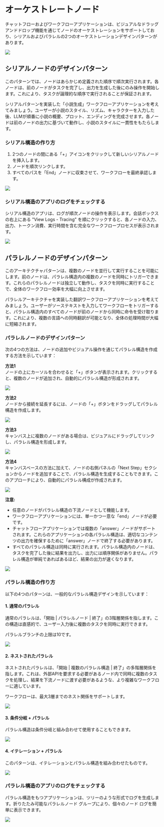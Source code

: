 # オーケストレートノード

チャットフローおよびワークフローアプリケーションは、ビジュアルなドラッグアンドドロップ機能を通じてノードのオーケストレーションをサポートしており、シリアルおよびパラレルの2つのオーケストレーションデザインパターンがあります。

![](https://assets-docs.dify.ai/img/jp/workflow/a2cb01105b3524d13bed116c01638330.webp)

## シリアルノードのデザインパターン

このパターンでは、ノードはあらかじめ定義された順序で順次実行されます。各ノードは、前のノードがタスクを完了し、出力を生成した後にのみ操作を開始します。これにより、タスクが論理的な順序で実行されることが保証されます。

シリアルパターンを実装した「小説生成」ワークフローアプリケーションを考えてみましょう。ユーザーが小説のスタイル、リズム、キャラクターを入力した後、LLMが順番に小説の概要、プロット、エンディングを完成させます。各ノードは前のノードの出力に基づいて動作し、小説のスタイルに一貫性をもたらします。

### シリアル構造の作り方

1. 2つのノードの間にある「+」アイコンをクリックして新しいシリアルノードを挿入します。
2. ノードを順次リンクします。
3. すべてのパスを「End」ノードに収束させて、ワークフローを最終承認します。

![](https://assets-docs.dify.ai/img/jp/workflow/7cfedf706536a5aa00d692d5f98d9a75.webp)

### シリアル構造のアプリのログをチェックする

シリアル構造のアプリは、ログが順次ノードの操作を表示します。会話ボックスの右上にある "View Logs - Tracing" を順にクリックすると、各ノードの入力、出力、トークン消費、実行時間を含む完全なワークフロープロセスが表示されます。

![](https://assets-docs.dify.ai/img/jp/workflow/2eca3b1fc81157428f16a0cdcca95f8b.webp)

## パラレルノードのデザインパターン

このアーキテクチャパターンは、複数のノードを並行して実行することを可能にします。前のノードは、パラレル構造内の複数のノードを同時にトリガーできます。これらのパラレルノードは独立して動作し、タスクを同時に実行することで、全体のワークフロー効率を大幅に向上させます。

パラレルアーキテクチャを実装した翻訳ワークフローアプリケーションを考えてみましょう。ユーザーがソーステキストを入力してワークフローをトリガーすると、パラレル構造内のすべてのノードが前のノードから同時に命令を受け取ります。これにより、複数の言語への同時翻訳が可能となり、全体の処理時間が大幅に短縮されます。

### パラレルノードのデザインパターン

次の4つの方法は、ノードの追加やビジュアル操作を通じてパラレル構造を作成する方法を示しています：

**方法1**\
ノードの上にカーソルを合わせると「+」ボタンが表示されます。クリックすると、複数のノードが追加され、自動的にパラレル構造が形成されます。

![](https://assets-docs.dify.ai/img/jp/workflow/7543ad0e11fc976f5808e92525ce20cd.webp)

**方法2**\
ノードから接続を延長するには、ノードの「+」ボタンをドラッグしてパラレル構造を作成します。

![](https://assets-docs.dify.ai/img/jp/workflow/af889d5aeefa736b927bb4761c595f2a.webp)

**方法3**\
キャンバス上に複数のノードがある場合は、ビジュアルにドラッグしてリンクし、パラレル構造を形成します。

![](https://assets-docs.dify.ai/img/jp/workflow/49bf848694b29a718b54db4559c4fff2.webp)

**方法4**\
キャンバスベースの方法に加えて、ノードの右側パネルの「Next Step」セクションからノードを追加することで、パラレル構造を生成することもできます。このアプローチにより、自動的にパラレル構成が作成されます。

![](https://assets-docs.dify.ai/img/jp/workflow/9089ccb078c5a896929384725be2231c.webp)

**注意:**

* 任意のノードがパラレル構造の下流ノードとして機能します。
* ワークフローアプリケーションには、単一かつ一意な「end」ノードが必要です。
* チャットフローアプリケーションでは複数の「answer」ノードがサポートされます。これらのアプリケーションの各パラレル構造は、適切なコンテンツの出力を確保するために「answer」ノードで終了する必要があります。
* すべてのパラレル構造は同時に実行されます。パラレル構造内のノードは、タスクを完了した後に結果を出力し、出力には順序関係がありません。パラレル構造が単純であればあるほど、結果の出力が速くなります。

![](https://assets-docs.dify.ai/img/jp/workflow/8e8f833a335b596056a0fef5f00b5924.webp)

### パラレル構造の作り方

以下の4つのパターンは、一般的なパラレル構造デザインを示しています：

#### 1. 通常のパラレル

通常のパラレルは、「開始 | パラレルノード | 終了」の3階層関係を指します。この構造は直感的で、ユーザー入力後に複数のタスクを同時に実行できます。

パラレルブランチの上限は10です。

![](https://assets-docs.dify.ai/img/jp/workflow/34479cacfc98ded5a554b4ab89870b64.webp)

#### 2. ネストされたパラレル

ネストされたパラレルは、「開始 | 複数のパラレル構造 | 終了」の多階層関係を指します。これは、外部APIを要求する必要があるノード内で同時に複数のタスクを処理し、結果を下流ノードに渡す必要があるような、より複雑なワークフローに適しています。

ワークフローは、最大3層までのネスト関係をサポートします。

![](https://assets-docs.dify.ai/img/jp/workflow/a283772e65d5f5b60c7eb0fc3ace9a16.webp)

#### 3. 条件分岐 + パラレル

パラレル構造は条件分岐と組み合わせて使用することもできます。

![](https://assets-docs.dify.ai/img/jp/workflow/f6dff2851e1dbbce04d554a23e65d719.webp)

#### 4. イテレーション + パラレル

このパターンは、イテレーションとパラレル構造を組み合わせたものです。

![](https://assets-docs.dify.ai/img/jp/workflow/72f8b4f07d58ecf283507d4839d68586.webp)

### パラレル構造のアプリのログをチェックする

パラレル構造をもつアプリケーションは、ツリーのような形式でログを生成します。折りたたみ可能なパラレルノード グループにより、個々のノード ログを簡単に表示できます。

![](https://assets-docs.dify.ai/img/jp/workflow/65a9f4e9a03b31686993b0a701da4a34.webp)
